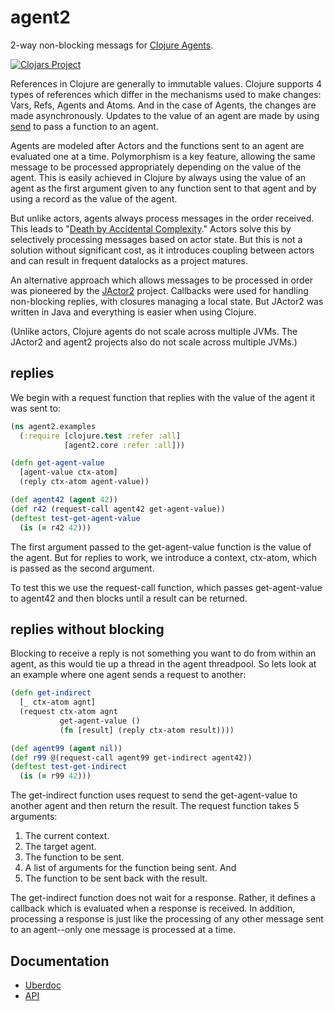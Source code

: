 # agent2

2-way non-blocking messags for [Clojure Agents](http://clojure.org/agents).

[![Clojars Project](http://clojars.org/org.clojars.laforge49/agent2/latest-version.svg)](http://clojars.org/org.clojars.laforge49/agent2)

References in Clojure are generally to immutable values. Clojure
supports 4 types of references which differ in the mechanisms used
to make changes: Vars, Refs, Agents and Atoms. And in the case of 
Agents, the changes are made asynchronously. Updates to the value
of an agent are made by using 
[send](http://clojure.github.io/clojure/clojure.core-api.html#clojure.core/send) 
to pass a function to an agent.

Agents are modeled after Actors and the functions sent to an agent are 
evaluated one at a time. Polymorphism is a key feature, allowing
the same message to be processed appropriately depending on the value
of the agent. This is easily achieved in Clojure by always using the value of
an agent as the first argument given to any function sent to that agent
and by using a record as the value of the agent.

But unlike actors, agents always process messages in the order received.
This leads to 
"[Death by Accidental Complexity](http://www.infoq.com/presentations/Death-by-Accidental-Complexity)."
Actors solve this by selectively processing messages based on actor state.
But this is not a solution without significant cost, as it introduces
coupling between actors and can result in frequent datalocks as a
project matures.

An alternative approach which allows messages to be processed in order was
pioneered by the 
[JActor2](https://github.com/laforge49/JActor2) 
project. Callbacks were used for handling non-blocking replies, with closures
managing a local state. But JActor2 was written in Java and everything
is easier when using Clojure.

(Unlike actors, Clojure agents do not scale across multiple JVMs. 
The JActor2 and agent2 projects also do not scale across multiple JVMs.)

## replies

We begin with a request function that replies with the value of the agent it was sent to:

```clojure
(ns agent2.examples
  (:require [clojure.test :refer :all]
            [agent2.core :refer :all]))

(defn get-agent-value
  [agent-value ctx-atom]
  (reply ctx-atom agent-value))

(def agent42 (agent 42))
(def r42 (request-call agent42 get-agent-value))
(deftest test-get-agent-value
  (is (= r42 42)))
```

The first argument passed to the get-agent-value function is the value of the agent.
But for replies to work, we introduce a context, ctx-atom, which is passed as the
second argument.

To test this we use the request-call function, which passes get-agent-value to 
agent42 and then blocks until a result can be returned. 

## replies without blocking

Blocking to receive a reply is not something you want to do from
within an agent, as this would tie up a thread in the agent threadpool.
So lets look at an example where one agent sends a request to another:

```clojure
(defn get-indirect
  [_ ctx-atom agnt]
  (request ctx-atom agnt
           get-agent-value ()
           (fn [result] (reply ctx-atom result))))

(def agent99 (agent nil))
(def r99 @(request-call agent99 get-indirect agent42))
(deftest test-get-indirect
  (is (= r99 42)))
```

The get-indirect function uses request to send the get-agent-value
to another agent and then return the result. The request function
takes 5 arguments:

  1. The current context.
  1. The target agent.
  1. The function to be sent.
  1. A list of arguments for the function being sent. And
  1. The function to be sent back with the result.
  
The get-indirect function does not wait for a response. Rather,
it defines a callback which is evaluated when a response is 
received. In addition, processing a response is just like the processing
of any other message sent to an agent--only one message is processed at
a time.

## Documentation

  - [Uberdoc](http://www.agilewiki.org/projects/agent2/uberdoc.html)
  - [API](http://www.agilewiki.org/projects/agent2/doc/index.html)
